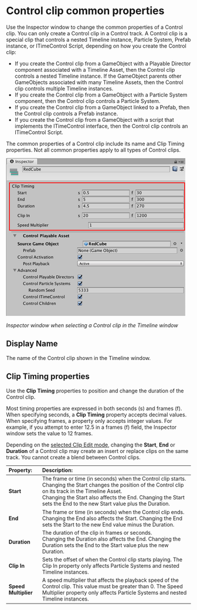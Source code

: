 # Control clip common properties

Use the Inspector window to change the common properties of a Control clip. You can only create a Control clip in a Control track. A Control clip is a special clip that controls a nested Timeline instance, Particle System, Prefab instance, or ITimeControl Script, depending on how you create the Control clip:

* If you create the Control clip from a GameObject with a Playable Director component associated with a Timeline Asset, then the Control clip controls a nested Timeline instance. If the GameObject parents other GameObjects associated with many Timeline Assets, then the Control clip controls multiple Timeline instances.
* If you create the Control clip from a GameObject with a Particle System component, then the Control clip controls a Particle System.
* If you create the Control clip from a GameObject linked to a Prefab, then the Control clip controls a Prefab instance.
* If you create the Control clip from a GameObject with a script that implements the ITimeControl interface, then the Control clip controls an ITimeControl Script.

The common properties of a Control clip include its name and Clip Timing properties. Not all common properties apply to all types of Control clips.

![Inspector window when selecting a Control clip in the Timeline window](images/timeline_inspector_control_clip_common.png)

_Inspector window when selecting a Control clip in the Timeline window_

## Display Name

The name of the Control clip shown in the Timeline window.

## Clip Timing properties

Use the **Clip Timing** properties to position and change the duration of the Control clip.

Most timing properties are expressed in both seconds (s) and frames (f). When specifying seconds, a **Clip Timing** property accepts decimal values. When specifying frames, a property only accepts integer values. For example, if you attempt to enter 12.5 in a frames (f) field, the Inspector window sets the value to 12 frames.

Depending on the [selected Clip Edit mode](clp_about.md), changing the **Start**, **End** or **Duration** of a Control clip may create an insert or replace clips on the same track. You cannot create a blend between Control clips.

|**Property:** |**Description:** |
|:---|:---|
|**Start**|The frame or time (in seconds) when the Control clip starts. Changing the Start changes the position of the Control clip on its track in the Timeline Asset.<br />Changing the Start also affects the End. Changing the Start sets the End to the new Start value plus the Duration.|
|**End**|The frame or time (in seconds) when the Control clip ends.<br />Changing the End also affects the Start. Changing the End sets the Start to the new End value minus the Duration.|
|**Duration**|The duration of the clip in frames or seconds.<br />Changing the Duration also affects the End. Changing the Duration sets the End to the Start value plus the new Duration.|
|**Clip In**|Sets the offset of when the Control clip starts playing. The Clip In property only affects Particle Systems and nested Timeline instances.|
|**Speed Multiplier**|A speed multiplier that affects the playback speed of the Control clip. This value must be greater than 0. The Speed Multiplier property only affects Particle Systems and nested Timeline instances.|
 